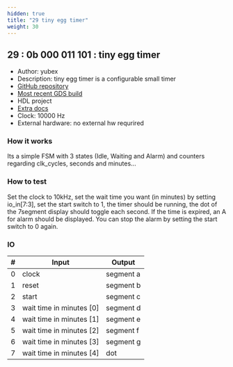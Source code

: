 ```yaml
---
hidden: true
title: "29 tiny egg timer"
weight: 30
---
```


## 29 : 0b 000 011 101 : tiny egg timer

* Author: yubex
* Description: tiny egg timer is a configurable small timer
* [GitHub repository](https://github.com/yubex/tt02-tiny_egg_timer)
* [Most recent GDS build](https://github.com/yubex/tt02-tiny_egg_timer/actions/runs/3455522008)
* HDL project
* [Extra docs]()
* Clock: 10000 Hz
* External hardware: no external hw requrired



### How it works

Its a simple FSM with 3 states (Idle, Waiting and Alarm) and counters regarding clk_cycles, seconds and minutes...

### How to test

Set the clock to 10kHz, set the wait time you want (in minutes) by setting io_in[7:3], set the start switch to 1, the timer should be running, the dot of the 7segment display should toggle each second. If the time is expired, an A for alarm should be displayed. You can stop the alarm by setting the start switch to 0 again.

### IO

| # | Input        | Output       |
|---|--------------|--------------|
| 0 | clock  | segment a |
| 1 | reset  | segment b |
| 2 | start  | segment c |
| 3 | wait time in minutes [0]  | segment d |
| 4 | wait time in minutes [1]  | segment e |
| 5 | wait time in minutes [2]  | segment f |
| 6 | wait time in minutes [3]  | segment g |
| 7 | wait time in minutes [4]  | dot |
